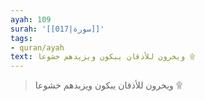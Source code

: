 ```yaml
---
ayah: 109
surah: '[[017|سورة]]'
tags:
- quran/ayah
text: ويخرون للأذقان يبكون ويزيدهم خشوعا ۩
---
```

> ويخرون للأذقان يبكون ويزيدهم خشوعا ۩

